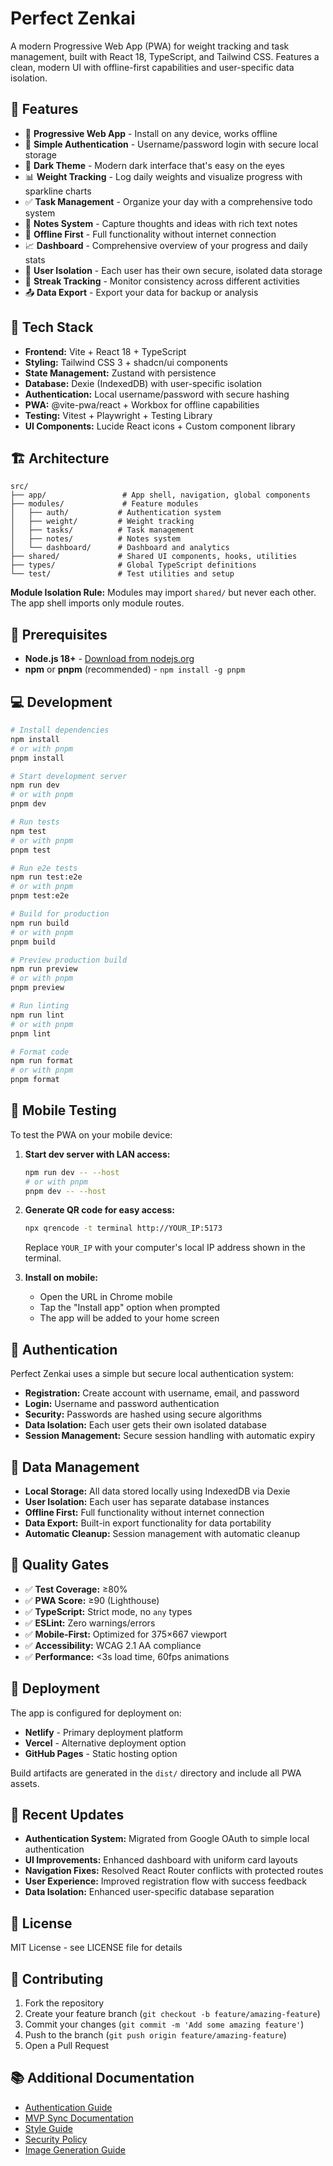 # Perfect Zenkai

A modern Progressive Web App (PWA) for weight tracking and task management, built with React 18, TypeScript, and Tailwind CSS. Features a clean, modern UI with offline-first capabilities and user-specific data isolation.

## 🌟 Features

- 📱 **Progressive Web App** - Install on any device, works offline
- 🔐 **Simple Authentication** - Username/password login with secure local storage
- 🌙 **Dark Theme** - Modern dark interface that's easy on the eyes
- 📊 **Weight Tracking** - Log daily weights and visualize progress with sparkline charts
- ✅ **Task Management** - Organize your day with a comprehensive todo system
- 📝 **Notes System** - Capture thoughts and ideas with rich text notes
- 🔄 **Offline First** - Full functionality without internet connection
- 📈 **Dashboard** - Comprehensive overview of your progress and daily stats
- 👤 **User Isolation** - Each user has their own secure, isolated data storage
- 🎯 **Streak Tracking** - Monitor consistency across different activities
- 📤 **Data Export** - Export your data for backup or analysis

## 🚀 Tech Stack

- **Frontend:** Vite + React 18 + TypeScript
- **Styling:** Tailwind CSS 3 + shadcn/ui components
- **State Management:** Zustand with persistence
- **Database:** Dexie (IndexedDB) with user-specific isolation
- **Authentication:** Local username/password with secure hashing
- **PWA:** @vite-pwa/react + Workbox for offline capabilities
- **Testing:** Vitest + Playwright + Testing Library
- **UI Components:** Lucide React icons + Custom component library

## 🏗️ Architecture

```
src/
├── app/                 # App shell, navigation, global components
├── modules/             # Feature modules
│   ├── auth/           # Authentication system
│   ├── weight/         # Weight tracking
│   ├── tasks/          # Task management
│   ├── notes/          # Notes system
│   └── dashboard/      # Dashboard and analytics
├── shared/             # Shared UI components, hooks, utilities
├── types/              # Global TypeScript definitions
└── test/               # Test utilities and setup
```

**Module Isolation Rule:** Modules may import `shared/` but never each other. The app shell imports only module routes.

## 🔧 Prerequisites

- **Node.js 18+** - [Download from nodejs.org](https://nodejs.org/)
- **npm** or **pnpm** (recommended) - `npm install -g pnpm`

## 💻 Development

```bash
# Install dependencies
npm install
# or with pnpm
pnpm install

# Start development server
npm run dev
# or with pnpm
pnpm dev

# Run tests
npm test
# or with pnpm
pnpm test

# Run e2e tests
npm run test:e2e
# or with pnpm
pnpm test:e2e

# Build for production
npm run build
# or with pnpm
pnpm build

# Preview production build
npm run preview
# or with pnpm
pnpm preview

# Run linting
npm run lint
# or with pnpm
pnpm lint

# Format code
npm run format
# or with pnpm
pnpm format
```

## 📱 Mobile Testing

To test the PWA on your mobile device:

1. **Start dev server with LAN access:**

   ```bash
   npm run dev -- --host
   # or with pnpm
   pnpm dev -- --host
   ```

2. **Generate QR code for easy access:**

   ```bash
   npx qrencode -t terminal http://YOUR_IP:5173
   ```

   Replace `YOUR_IP` with your computer's local IP address shown in the terminal.

3. **Install on mobile:**
   - Open the URL in Chrome mobile
   - Tap the "Install app" option when prompted
   - The app will be added to your home screen

## 🔐 Authentication

Perfect Zenkai uses a simple but secure local authentication system:

- **Registration:** Create account with username, email, and password
- **Login:** Username and password authentication
- **Security:** Passwords are hashed using secure algorithms
- **Data Isolation:** Each user gets their own isolated database
- **Session Management:** Secure session handling with automatic expiry

## 💾 Data Management

- **Local Storage:** All data stored locally using IndexedDB via Dexie
- **User Isolation:** Each user has separate database instances
- **Offline First:** Full functionality without internet connection
- **Data Export:** Built-in export functionality for data portability
- **Automatic Cleanup:** Session management with automatic cleanup

## 🎯 Quality Gates

- ✅ **Test Coverage:** ≥80%
- ✅ **PWA Score:** ≥90 (Lighthouse)
- ✅ **TypeScript:** Strict mode, no `any` types
- ✅ **ESLint:** Zero warnings/errors
- ✅ **Mobile-First:** Optimized for 375×667 viewport
- ✅ **Accessibility:** WCAG 2.1 AA compliance
- ✅ **Performance:** <3s load time, 60fps animations

## 🚀 Deployment

The app is configured for deployment on:

- **Netlify** - Primary deployment platform
- **Vercel** - Alternative deployment option
- **GitHub Pages** - Static hosting option

Build artifacts are generated in the `dist/` directory and include all PWA assets.

## 🔄 Recent Updates

- **Authentication System:** Migrated from Google OAuth to simple local authentication
- **UI Improvements:** Enhanced dashboard with uniform card layouts
- **Navigation Fixes:** Resolved React Router conflicts with protected routes
- **User Experience:** Improved registration flow with success feedback
- **Data Isolation:** Enhanced user-specific database separation

## 📄 License

MIT License - see LICENSE file for details

## 🤝 Contributing

1. Fork the repository
2. Create your feature branch (`git checkout -b feature/amazing-feature`)
3. Commit your changes (`git commit -m 'Add some amazing feature'`)
4. Push to the branch (`git push origin feature/amazing-feature`)
5. Open a Pull Request

## 📚 Additional Documentation

- [Authentication Guide](AUTHENTICATION.md)
- [MVP Sync Documentation](MVP_SUPABASE_SYNC.md)
- [Style Guide](style-guide.md)
- [Security Policy](SECURITY.md)
- [Image Generation Guide](IMAGE_GENERATION_PROMPTS.md)

